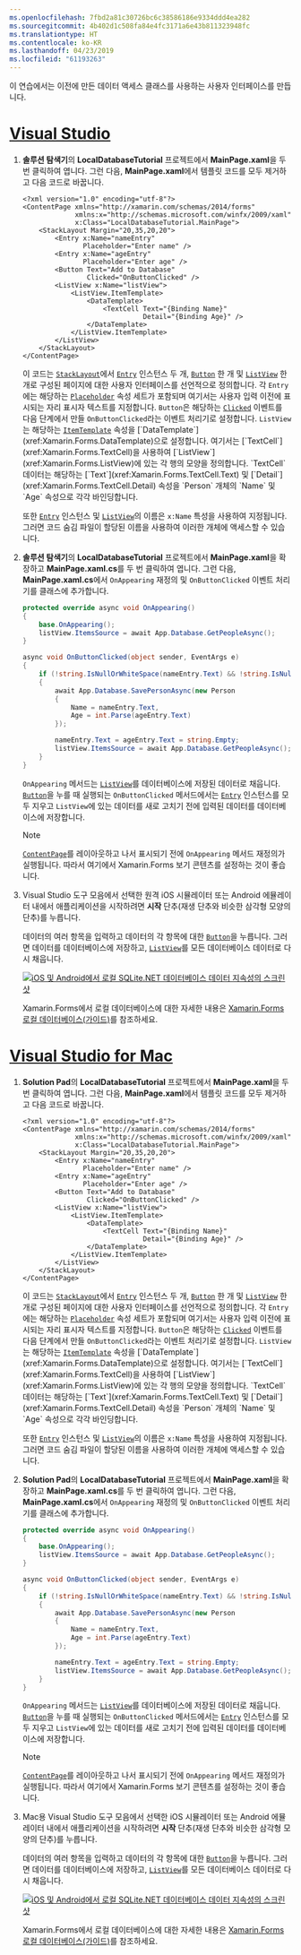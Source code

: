```yaml
---
ms.openlocfilehash: 7fbd2a81c30726bc6c38586186e9334ddd4ea282
ms.sourcegitcommit: 4b402d1c508fa84e4fc3171a6e43b811323948fc
ms.translationtype: HT
ms.contentlocale: ko-KR
ms.lasthandoff: 04/23/2019
ms.locfileid: "61193263"
---
```

이 연습에서는 이전에 만든 데이터 액세스 클래스를 사용하는 사용자 인터페이스를 만듭니다.

# <a name="visual-studiotabvswin"></a>[Visual Studio](#tab/vswin)

1. **솔루션 탐색기**의 **LocalDatabaseTutorial** 프로젝트에서 **MainPage.xaml**을 두 번 클릭하여 엽니다. 그런 다음, **MainPage.xaml**에서 템플릿 코드를 모두 제거하고 다음 코드로 바꿉니다.

    ```xaml
    <?xml version="1.0" encoding="utf-8"?>
    <ContentPage xmlns="http://xamarin.com/schemas/2014/forms"
                 xmlns:x="http://schemas.microsoft.com/winfx/2009/xaml"
                 x:Class="LocalDatabaseTutorial.MainPage">
        <StackLayout Margin="20,35,20,20">
            <Entry x:Name="nameEntry"
                   Placeholder="Enter name" />
            <Entry x:Name="ageEntry"
                   Placeholder="Enter age" />
            <Button Text="Add to Database"
                    Clicked="OnButtonClicked" />
            <ListView x:Name="listView">
                <ListView.ItemTemplate>
                    <DataTemplate>
                        <TextCell Text="{Binding Name}"
                                  Detail="{Binding Age}" />
                    </DataTemplate>
                </ListView.ItemTemplate>
            </ListView>
        </StackLayout>
    </ContentPage>
    ```

    이 코드는 [`StackLayout`](xref:Xamarin.Forms.StackLayout)에서 [`Entry`](xref:Xamarin.Forms.Entry) 인스턴스 두 개, [`Button`](xref:Xamarin.Forms.Button) 한 개 및 [`ListView`](xref:Xamarin.Forms.ListView) 한 개로 구성된 페이지에 대한 사용자 인터페이스를 선언적으로 정의합니다. 각 `Entry`에는 해당하는 [`Placeholder`](xref:Xamarin.Forms.Entry.Placeholder) 속성 세트가 포함되며 여기서는 사용자 입력 이전에 표시되는 자리 표시자 텍스트를 지정합니다. `Button`은 해당하는 [`Clicked`](xref:Xamarin.Forms.Button.Clicked) 이벤트를 다음 단계에서 만들 `OnButtonClicked`라는 이벤트 처리기로 설정합니다. `ListView`는 해당하는 [`ItemTemplate`](xref:Xamarin.Forms.ItemsView`1.ItemTemplate) 속성을 [`DataTemplate`](xref:Xamarin.Forms.DataTemplate)으로 설정합니다. 여기서는 [`TextCell`](xref:Xamarin.Forms.TextCell)을 사용하여 [`ListView`](xref:Xamarin.Forms.ListView)에 있는 각 행의 모양을 정의합니다. `TextCell` 데이터는 해당하는 [`Text`](xref:Xamarin.Forms.TextCell.Text) 및 [`Detail`](xref:Xamarin.Forms.TextCell.Detail) 속성을 `Person` 개체의 `Name` 및 `Age` 속성으로 각각 바인딩합니다.

    또한 [`Entry`](xref:Xamarin.Forms.Entry) 인스턴스 및 [`ListView`](xref:Xamarin.Forms.ListView)의 이름은 `x:Name` 특성을 사용하여 지정됩니다. 그러면 코드 숨김 파일이 할당된 이름을 사용하여 이러한 개체에 액세스할 수 있습니다.

1. **솔루션 탐색기**의 **LocalDatabaseTutorial** 프로젝트에서 **MainPage.xaml**을 확장하고 **MainPage.xaml.cs**를 두 번 클릭하여 엽니다. 그런 다음, **MainPage.xaml.cs**에서 `OnAppearing` 재정의 및 `OnButtonClicked` 이벤트 처리기를 클래스에 추가합니다.

    ```csharp
    protected override async void OnAppearing()
    {
        base.OnAppearing();
        listView.ItemsSource = await App.Database.GetPeopleAsync();
    }

    async void OnButtonClicked(object sender, EventArgs e)
    {
        if (!string.IsNullOrWhiteSpace(nameEntry.Text) && !string.IsNullOrWhiteSpace(ageEntry.Text))
        {
            await App.Database.SavePersonAsync(new Person
            {
                Name = nameEntry.Text,
                Age = int.Parse(ageEntry.Text)
            });

            nameEntry.Text = ageEntry.Text = string.Empty;
            listView.ItemsSource = await App.Database.GetPeopleAsync();
        }
    }
    ```

    `OnAppearing` 메서드는 [`ListView`](xref:Xamarin.Forms.ListView)를 데이터베이스에 저장된 데이터로 채웁니다. [`Button`](xref:Xamarin.Forms.Button)을 누를 때 실행되는 `OnButtonClicked` 메서드에서는 [`Entry`](xref:Xamarin.Forms.Entry) 인스턴스를 모두 지우고 `ListView`에 있는 데이터를 새로 고치기 전에 입력된 데이터를 데이터베이스에 저장합니다.

    > [!NOTE]
    > [`ContentPage`](xref:Xamarin.Forms.ContentPage)를 레이아웃하고 나서 표시되기 전에 `OnAppearing` 메서드 재정의가 실행됩니다. 따라서 여기에서 Xamarin.Forms 보기 콘텐츠를 설정하는 것이 좋습니다.

1. Visual Studio 도구 모음에서 선택한 원격 iOS 시뮬레이터 또는 Android 에뮬레이터 내에서 애플리케이션을 시작하려면 **시작** 단추(재생 단추와 비슷한 삼각형 모양의 단추)를 누릅니다.

    데이터의 여러 항목을 입력하고 데이터의 각 항목에 대한 [`Button`](xref:Xamarin.Forms.Button)을 누릅니다. 그러면 데이터를 데이터베이스에 저장하고, [`ListView`](xref:Xamarin.Forms.ListView)를 모든 데이터베이스 데이터로 다시 채웁니다.

    [![iOS 및 Android에서 로컬 SQLite.NET 데이터베이스 데이터 지속성의 스크린샷](../images/consume-data-access-classes.png "로컬 데이터베이스 데이터 지속성")](../images/consume-data-access-classes-large.png#lightbox "로컬 데이터베이스 데이터 지속성")

    Xamarin.Forms에서 로컬 데이터베이스에 대한 자세한 내용은 [Xamarin.Forms 로컬 데이터베이스(가이드)](~/xamarin-forms/app-fundamentals/databases.md)를 참조하세요.

# <a name="visual-studio-for-mactabvsmac"></a>[Visual Studio for Mac](#tab/vsmac)

1. **Solution Pad**의 **LocalDatabaseTutorial** 프로젝트에서 **MainPage.xaml**을 두 번 클릭하여 엽니다. 그런 다음, **MainPage.xaml**에서 템플릿 코드를 모두 제거하고 다음 코드로 바꿉니다.

    ```xaml
    <?xml version="1.0" encoding="utf-8"?>
    <ContentPage xmlns="http://xamarin.com/schemas/2014/forms"
                 xmlns:x="http://schemas.microsoft.com/winfx/2009/xaml"
                 x:Class="LocalDatabaseTutorial.MainPage">
        <StackLayout Margin="20,35,20,20">
            <Entry x:Name="nameEntry"
                   Placeholder="Enter name" />
            <Entry x:Name="ageEntry"
                   Placeholder="Enter age" />
            <Button Text="Add to Database"
                    Clicked="OnButtonClicked" />
            <ListView x:Name="listView">
                <ListView.ItemTemplate>
                    <DataTemplate>
                        <TextCell Text="{Binding Name}"
                                  Detail="{Binding Age}" />
                    </DataTemplate>
                </ListView.ItemTemplate>
            </ListView>
        </StackLayout>
    </ContentPage>
    ```

    이 코드는 [`StackLayout`](xref:Xamarin.Forms.StackLayout)에서 [`Entry`](xref:Xamarin.Forms.Entry) 인스턴스 두 개, [`Button`](xref:Xamarin.Forms.Button) 한 개 및 [`ListView`](xref:Xamarin.Forms.ListView) 한 개로 구성된 페이지에 대한 사용자 인터페이스를 선언적으로 정의합니다. 각 `Entry`에는 해당하는 [`Placeholder`](xref:Xamarin.Forms.Entry.Placeholder) 속성 세트가 포함되며 여기서는 사용자 입력 이전에 표시되는 자리 표시자 텍스트를 지정합니다. `Button`은 해당하는 [`Clicked`](xref:Xamarin.Forms.Button.Clicked) 이벤트를 다음 단계에서 만들 `OnButtonClicked`라는 이벤트 처리기로 설정합니다. `ListView`는 해당하는 [`ItemTemplate`](xref:Xamarin.Forms.ItemsView`1.ItemTemplate) 속성을 [`DataTemplate`](xref:Xamarin.Forms.DataTemplate)으로 설정합니다. 여기서는 [`TextCell`](xref:Xamarin.Forms.TextCell)을 사용하여 [`ListView`](xref:Xamarin.Forms.ListView)에 있는 각 행의 모양을 정의합니다. `TextCell` 데이터는 해당하는 [`Text`](xref:Xamarin.Forms.TextCell.Text) 및 [`Detail`](xref:Xamarin.Forms.TextCell.Detail) 속성을 `Person` 개체의 `Name` 및 `Age` 속성으로 각각 바인딩합니다.

    또한 [`Entry`](xref:Xamarin.Forms.Entry) 인스턴스 및 [`ListView`](xref:Xamarin.Forms.ListView)의 이름은 `x:Name` 특성을 사용하여 지정됩니다. 그러면 코드 숨김 파일이 할당된 이름을 사용하여 이러한 개체에 액세스할 수 있습니다.

1. **Solution Pad**의 **LocalDatabaseTutorial** 프로젝트에서 **MainPage.xaml**을 확장하고 **MainPage.xaml.cs**를 두 번 클릭하여 엽니다. 그런 다음, **MainPage.xaml.cs**에서 `OnAppearing` 재정의 및 `OnButtonClicked` 이벤트 처리기를 클래스에 추가합니다.

    ```csharp
    protected override async void OnAppearing()
    {
        base.OnAppearing();
        listView.ItemsSource = await App.Database.GetPeopleAsync();
    }

    async void OnButtonClicked(object sender, EventArgs e)
    {
        if (!string.IsNullOrWhiteSpace(nameEntry.Text) && !string.IsNullOrWhiteSpace(ageEntry.Text))
        {
            await App.Database.SavePersonAsync(new Person
            {
                Name = nameEntry.Text,
                Age = int.Parse(ageEntry.Text)
            });

            nameEntry.Text = ageEntry.Text = string.Empty;
            listView.ItemsSource = await App.Database.GetPeopleAsync();
        }
    }
    ```

    `OnAppearing` 메서드는 [`ListView`](xref:Xamarin.Forms.ListView)를 데이터베이스에 저장된 데이터로 채웁니다. [`Button`](xref:Xamarin.Forms.Button)을 누를 때 실행되는 `OnButtonClicked` 메서드에서는 [`Entry`](xref:Xamarin.Forms.Entry) 인스턴스를 모두 지우고 `ListView`에 있는 데이터를 새로 고치기 전에 입력된 데이터를 데이터베이스에 저장합니다.

    > [!NOTE]
    > [`ContentPage`](xref:Xamarin.Forms.ContentPage)를 레이아웃하고 나서 표시되기 전에 `OnAppearing` 메서드 재정의가 실행됩니다. 따라서 여기에서 Xamarin.Forms 보기 콘텐츠를 설정하는 것이 좋습니다.

1. Mac용 Visual Studio 도구 모음에서 선택한 iOS 시뮬레이터 또는 Android 에뮬레이터 내에서 애플리케이션을 시작하려면 **시작** 단추(재생 단추와 비슷한 삼각형 모양의 단추)를 누릅니다.

    데이터의 여러 항목을 입력하고 데이터의 각 항목에 대한 [`Button`](xref:Xamarin.Forms.Button)을 누릅니다. 그러면 데이터를 데이터베이스에 저장하고, [`ListView`](xref:Xamarin.Forms.ListView)를 모든 데이터베이스 데이터로 다시 채웁니다.

    [![iOS 및 Android에서 로컬 SQLite.NET 데이터베이스 데이터 지속성의 스크린샷](../images/consume-data-access-classes.png "로컬 데이터베이스 데이터 지속성")](../images/consume-data-access-classes-large.png#lightbox "로컬 데이터베이스 데이터 지속성")

    Xamarin.Forms에서 로컬 데이터베이스에 대한 자세한 내용은 [Xamarin.Forms 로컬 데이터베이스(가이드)](~/xamarin-forms/app-fundamentals/databases.md)를 참조하세요.
